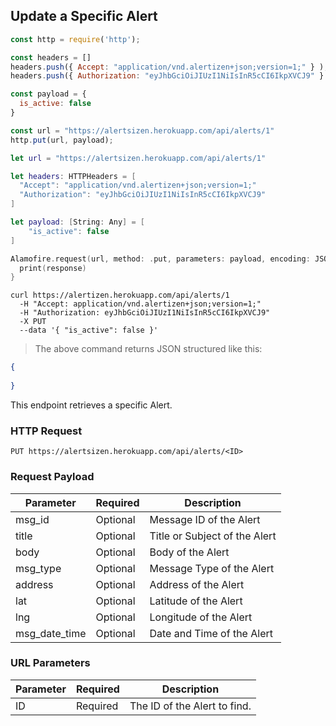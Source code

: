 ## Update a Specific Alert

```javascript
const http = require('http');

const headers = [] 
headers.push({ Accept: "application/vnd.alertizen+json;version=1;" } ); 
headers.push({ Authorization: "eyJhbGciOiJIUzI1NiIsInR5cCI6IkpXVCJ9" } ); 

const payload = {
  is_active: false
}

const url = "https://alertsizen.herokuapp.com/api/alerts/1"
http.put(url, payload);
```

```swift
let url = "https://alertsizen.herokuapp.com/api/alerts/1"

let headers: HTTPHeaders = [
  "Accept": "application/vnd.alertizen+json;version=1;"
  "Authorization": "eyJhbGciOiJIUzI1NiIsInR5cCI6IkpXVCJ9"
]

let payload: [String: Any] = [
    "is_active": false
]

Alamofire.request(url, method: .put, parameters: payload, encoding: JSONEncoding.default, headers: headers).responseJSON { response in
  print(response)
}

```

```shell
curl https://alertizen.herokuapp.com/api/alerts/1
  -H "Accept: application/vnd.alertizen+json;version=1;"
  -H "Authorization: eyJhbGciOiJIUzI1NiIsInR5cCI6IkpXVCJ9"
  -X PUT
  --data '{ "is_active": false }'
```

> The above command returns JSON structured like this:

```json
{
    
}
```

This endpoint retrieves a specific Alert.

### HTTP Request

`PUT https://alertsizen.herokuapp.com/api/alerts/<ID>`

### Request Payload

Parameter | Required | Description
--------- | ------- | -----------
msg_id | Optional | Message ID of the Alert
title | Optional | Title or Subject of the Alert
body | Optional | Body of the Alert
msg_type | Optional | Message Type of the Alert
address | Optional | Address of the Alert
lat | Optional | Latitude of the Alert
lng | Optional | Longitude of the Alert
msg_date_time | Optional | Date and Time of the Alert



### URL Parameters

Parameter | Required | Description
--------- | ------- | -----------
ID | Required | The ID of the Alert to find.

